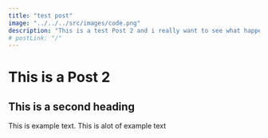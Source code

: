 ```yaml
---
title: "test post"
image: "../../../src/images/code.png"
description: "This is a test Post 2 and i really want to see what happens when the description is way to long, how does it break"
# postLink: "/"
---
```


# This is a Post 2

## This is a second heading

This is example text. This is alot of example text
